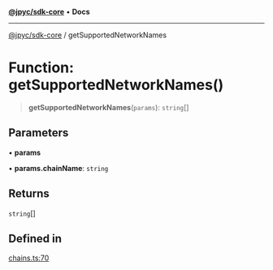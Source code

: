 [**@jpyc/sdk-core**](../README.md) • **Docs**

---

[@jpyc/sdk-core](../globals.md) / getSupportedNetworkNames

# Function: getSupportedNetworkNames()

> **getSupportedNetworkNames**(`params`): `string`[]

## Parameters

• **params**

• **params.chainName**: `string`

## Returns

`string`[]

## Defined in

[chains.ts:70](https://github.com/jcam1/sdks/blob/30a458097273f9153f1e5c47ec2aa6b486eaf784/packages/core/src/chains.ts#L70)
